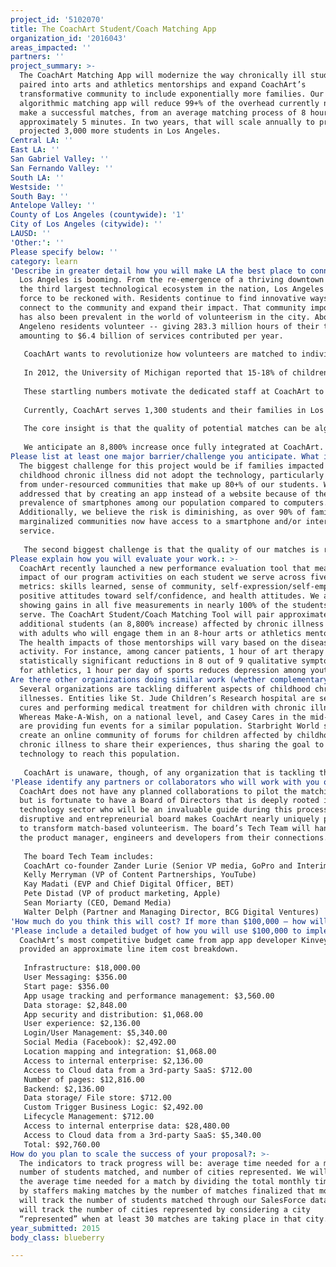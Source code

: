 ```yaml
---
project_id: '5102070'
title: The CoachArt Student/Coach Matching App
organization_id: '2016043'
areas_impacted: ''
partners: ''
project_summary: >-
  The CoachArt Matching App will modernize the way chronically ill students are
  paired into arts and athletics mentorships and expand CoachArt’s
  transformative community to include exponentially more families. Our
  algorithmic matching app will reduce 99+% of the overhead currently needed to
  make a successful matches, from an average matching process of 8 hours down to
  approximately 5 minutes. In two years, that will scale annually to provide a
  projected 3,000 more students in Los Angeles.
Central LA: ''
East LA: ''
San Gabriel Valley: ''
San Fernando Valley: ''
South LA: ''
Westside: ''
South Bay: ''
Antelope Valley: ''
County of Los Angeles (countywide): '1'
City of Los Angeles (citywide): ''
LAUSD: ''
'Other:': ''
Please specify below: ''
category: learn
'Describe in greater detail how you will make LA the best place to connect:': >-
  Los Angeles is booming. From the re-emergence of a thriving downtown to having
  the third largest technological ecosystem in the nation, Los Angeles is a
  force to be reckoned with. Residents continue to find innovative ways to
  connect to the community and expand their impact. That community importance
  has also been prevalent in the world of volunteerism in the city. About 21% of
  Angeleno residents volunteer -- giving 283.3 million hours of their time
  amounting to $6.4 billion of services contributed per year.
    
   CoachArt wants to revolutionize how volunteers are matched to individuals in need by creating an app to speed up the process. We’re a nonprofit that creates a transformative arts and athletics community for families impacted by childhood chronic illness. 
   
   In 2012, the University of Michigan reported that 15-18% of children nationwide were living with a chronic illness. Chronic illnesses disproportionately impact under-resourced communities with one in four children below the poverty line suffering from a chronic illness. 
   
   These startling numbers motivate the dedicated staff at CoachArt to improve the lives of these students by matching them with volunteers who share their interests. In 2014 alone, over 90% of our CoachArt students confirmed that CoachArt allowed them to express what they think and feel creatively. 
   
   Currently, CoachArt serves 1,300 students and their families in Los Angeles and the San Francisco Bay Area, and are on pace to provide over 20,000 hours of free lessons to our participants by the end of 2015. Hundreds more students are on CoachArt’s waiting list as they work to recruit new volunteers to meet ever-growing student needs. We rely heavily on the dedicated program coordinators to make matches, which can take up to 8 hours per match. By implementing a matching app system, the process can be decreased significantly to only 5 minutes per match.
   
   The core insight is that the quality of potential matches can be algorithmically predicted in the same way technology predicts matches for employment, dating, and advertising; significantly reducing overhead. This will bring a nuance to the nonprofit sector and transform local matching programs.
   
   We anticipate an 8,800% increase once fully integrated at CoachArt. Moreover, our “moonshot” includes the creation of a replicable tool that will empower any current and future organizations with a matching model in their organization helping increase volunteerism rates in LA.
Please list at least one major barrier/challenge you anticipate. What is your strategy for overcoming these obstacles?: >-
  The biggest challenge for this project would be if families impacted by
  childhood chronic illness did not adopt the technology, particularly families
  from under-resourced communities that make up 80+% of our students. We’ve
  addressed that by creating an app instead of a website because of the higher
  prevalence of smartphones among our population compared to computers.
  Additionally, we believe the risk is diminishing, as over 90% of families from
  marginalized communities now have access to a smartphone and/or internet
  service. 
   
   The second biggest challenge is that the quality of our matches is reduced without the human matchmaking element. Most of the traditional matching process is a simple information problem, but it’s hard to quantify the intuitive value that is currently added. By changing to a high-tech solution, we seek to keep our high-touch relationship with our families. We’ll address this through feedback from matches, and periodically iterating on the algorithm.
Please explain how you will evaluate your work.: >-
  CoachArt recently launched a new performance evaluation tool that measures the
  impact of our program activities on each student we serve across five key
  metrics: skills learned, sense of community, self-expression/self-empowerment,
  positive attitudes toward self/confidence, and health attitudes. We anticipate
  showing gains in all five measurements in nearly 100% of the students we
  serve. The CoachArt Student/Coach Matching Tool will pair approximately 30,000
  additional students (an 8,800% increase) affected by chronic illness per year
  with adults who will engage them in an 8-hour arts or athletics mentorship.
  The health impacts of those mentorships will vary based on the disease and the
  activity. For instance, among cancer patients, 1 hour of art therapy causes
  statistically significant reductions in 8 out of 9 qualitative symptoms. As
  for athletics, 1 hour per day of sports reduces depression among youth by 8%.
Are there other organizations doing similar work (whether complementary or competitive)? What is unique about your proposed approach?: >-
  Several organizations are tackling different aspects of childhood chronic
  illnesses. Entities like St. Jude Children’s Research hospital are seeking
  cures and performing medical treatment for children with chronic illnesses.
  Whereas Make-A-Wish, on a national level, and Casey Cares in the mid-Atlantic,
  are providing fun events for a similar population. Starbright World seeks to
  create an online community of forums for children affected by childhood
  chronic illness to share their experiences, thus sharing the goal to use
  technology to reach this population. 
   
   CoachArt is unaware, though, of any organization that is tackling the issue of pairing chronically ill children with coaches for an on-going and transformative arts and athletics experience, nor of an organization that serves the entire family and any siblings of children with chronic illnesses, nor of any organization that is seeking to do so by using technology to algorithmically replace the “matching” process.
'Please identify any partners or collaborators who will work with you on this project. How much of the $100,000 grant award will each partner receive?': >-
  CoachArt does not have any planned collaborations to pilot the matching app,
  but is fortunate to have a Board of Directors that is deeply rooted in the
  technology sector who will be an invaluable guide during this process. Our
  disruptive and entrepreneurial board makes CoachArt nearly uniquely positioned
  to transform match-based volunteerism. The board’s Tech Team will hand-pick
  the product manager, engineers and developers from their connections. 
   
   The board Tech Team includes: 
   CoachArt co-founder Zander Lurie (Senior VP media, GoPro and Interim Executive Chairman, SurveyMonkey) 
   Kelly Merryman (VP of Content Partnerships, YouTube) 
   Kay Madati (EVP and Chief Digital Officer, BET)
   Pete Distad (VP of product marketing, Apple)
   Sean Moriarty (CEO, Demand Media) 
   Walter Delph (Partner and Managing Director, BCG Digital Ventures)
'How much do you think this will cost? If more than $100,000 – how will you cover the additional costs?': 'It will cost $92,760.00 to create the app.'
'Please include a detailed budget of how you will use $100,000 to implement this project.': >-
  CoachArt’s most competitive budget came from app app developer Kinvey, who
  provided an approximate line item cost breakdown. 
   
   Infrastructure: $18,000.00 
   User Messaging: $356.00 
   Start page: $356.00 
   App usage tracking and performance management: $3,560.00 
   Data storage: $2,848.00 
   App security and distribution: $1,068.00 
   User experience: $2,136.00 
   Login/User Management: $5,340.00 
   Social Media (Facebook): $2,492.00 
   Location mapping and integration: $1,068.00 
   Access to internal enterprise: $2,136.00 
   Access to Cloud data from a 3rd-party SaaS: $712.00 
   Number of pages: $12,816.00 
   Backend: $2,136.00 
   Data storage/ File store: $712.00 
   Custom Trigger Business Logic: $2,492.00 
   Lifecycle Management: $712.00 
   Access to internal enterprise data: $28,480.00 
   Access to Cloud data from a 3rd-party SaaS: $5,340.00 
   Total: $92,760.00
How do you plan to scale the success of your proposal?: >-
  The indicators to track progress will be: average time needed for a match,
  number of students matched, and number of cities represented. We will track
  the average time needed for a match by dividing the total monthly time spent
  by staffers making matches by the number of matches finalized that month. We
  will track the number of students matched through our SalesForce database. We
  will track the number of cities represented by considering a city
  “represented” when at least 30 matches are taking place in that city.
year_submitted: 2015
body_class: blueberry

---
```

